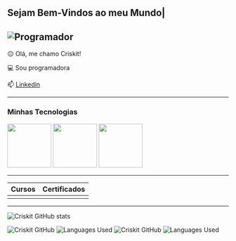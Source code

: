 ## Sejam Bem-Vindos ao meu Mundo| 



![Programador](https://i.imgur.com/MvMxQ1a.gif?noredirect)
-----------------

😐 Olá, me chamo Criskit!

💻 Sou programadora

📫 [Linkedin](www.linkedin.com/in/cristiane-machado-7a11a1190)

---------------

### Minhas Tecnologias



<img src="https://cdn.jsdelivr.net/gh/devicons/devicon@latest/icons/linux/linux-original.svg" width="100px"/> <img src="https://cdn.jsdelivr.net/gh/devicons/devicon@latest/icons/c/c-original.svg" width="100px"> <img src="https://cdn.jsdelivr.net/gh/devicons/devicon@latest/icons/python/python-original.svg" width="100px">

-----------------
|Cursos | Certificados |
|------- |--------------|
|                       |

--------------------

![Criskit GitHub stats](https://github-readme-stats.vercel.app/api?username=criskit&show_icons=true&theme=radical)

![Criskit GitHub](https://raw.githubusercontent.com/username/github-stats/master/generated/overview.svg#gh-dark-mode-only)
![Languages Used](https://raw.githubusercontent.com/username/github-stats/master/generated/overview.svg#gh-light-mode-only)
![Criskit GitHub](https://raw.githubusercontent.com/username/github-stats/master/generated/languages.svg#gh-dark-mode-only)
![Languages Used](https://raw.githubusercontent.com/username/github-stats/master/generated/languages.svg#gh-light-mode-only)









<!--
**Criskit/criskit** is a ✨ _special_ ✨ repository because its `README.md` (this file) appears on your GitHub profile.

Here are some ideas to get you started:

- 🔭 I’m currently working on ...
- 🌱 I’m currently learning ...
- 👯 I’m looking to collaborate on ...
- 🤔 I’m looking for help with ...
- 💬 Ask me about ...
- 📫 How to reach me: ...
- 😄 Pronouns: ...
- ⚡ Fun fact: ...
-->
